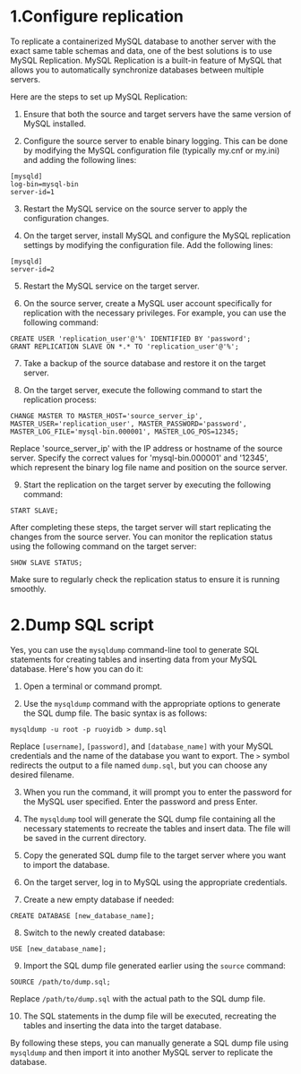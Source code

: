 





# 1.Configure replication

To replicate a containerized MySQL database to another server with the exact same table schemas and data, one of the best solutions is to use MySQL Replication. MySQL Replication is a built-in feature of MySQL that allows you to automatically synchronize databases between multiple servers.

Here are the steps to set up MySQL Replication:

1. Ensure that both the source and target servers have the same version of MySQL installed.

2. Configure the source server to enable binary logging. This can be done by modifying the MySQL configuration file (typically my.cnf or my.ini) and adding the following lines:
```
[mysqld]
log-bin=mysql-bin
server-id=1
```

3. Restart the MySQL service on the source server to apply the configuration changes.

4. On the target server, install MySQL and configure the MySQL replication settings by modifying the configuration file. Add the following lines:
```
[mysqld]
server-id=2
```

5. Restart the MySQL service on the target server.

6. On the source server, create a MySQL user account specifically for replication with the necessary privileges. For example, you can use the following command:
```
CREATE USER 'replication_user'@'%' IDENTIFIED BY 'password';
GRANT REPLICATION SLAVE ON *.* TO 'replication_user'@'%';
```

7. Take a backup of the source database and restore it on the target server.

8. On the target server, execute the following command to start the replication process:
```
CHANGE MASTER TO MASTER_HOST='source_server_ip', MASTER_USER='replication_user', MASTER_PASSWORD='password', MASTER_LOG_FILE='mysql-bin.000001', MASTER_LOG_POS=12345;
```
Replace 'source_server_ip' with the IP address or hostname of the source server. Specify the correct values for 'mysql-bin.000001' and '12345', which represent the binary log file name and position on the source server.

9. Start the replication on the target server by executing the following command:
```
START SLAVE;
```

After completing these steps, the target server will start replicating the changes from the source server. You can monitor the replication status using the following command on the target server:
```
SHOW SLAVE STATUS;
```

Make sure to regularly check the replication status to ensure it is running smoothly.

# 2.Dump SQL script

Yes, you can use the `mysqldump` command-line tool to generate SQL statements for creating tables and inserting data from your MySQL database. Here's how you can do it:

1. Open a terminal or command prompt.

2. Use the `mysqldump` command with the appropriate options to generate the SQL dump file. The basic syntax is as follows:
```
mysqldump -u root -p ruoyidb > dump.sql
```
Replace `[username]`, `[password]`, and `[database_name]` with your MySQL credentials and the name of the database you want to export. The `>` symbol redirects the output to a file named `dump.sql`, but you can choose any desired filename.

3. When you run the command, it will prompt you to enter the password for the MySQL user specified. Enter the password and press Enter.

4. The `mysqldump` tool will generate the SQL dump file containing all the necessary statements to recreate the tables and insert data. The file will be saved in the current directory.

5. Copy the generated SQL dump file to the target server where you want to import the database.

6. On the target server, log in to MySQL using the appropriate credentials.

7. Create a new empty database if needed:
```
CREATE DATABASE [new_database_name];
```

8. Switch to the newly created database:
```
USE [new_database_name];
```

9. Import the SQL dump file generated earlier using the `source` command:
```
SOURCE /path/to/dump.sql;
```
Replace `/path/to/dump.sql` with the actual path to the SQL dump file.

10. The SQL statements in the dump file will be executed, recreating the tables and inserting the data into the target database.

By following these steps, you can manually generate a SQL dump file using `mysqldump` and then import it into another MySQL server to replicate the database.